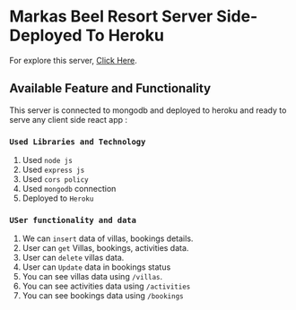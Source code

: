 # Markas Beel Resort Server Side- Deployed To Heroku

For explore this server, [Click Here](https://pacific-ocean-19299.herokuapp.com/).

## Available Feature and Functionality

This server is connected to mongodb and deployed to heroku and ready to serve any client side react app :

### `Used Libraries and Technology`

1. Used `node js`
2. Used `express js`
3. Used `cors policy` 
4. Used `mongodb` connection
5. Deployed to `Heroku`
### `USer functionality and data`
1. We can `insert` data of villas, bookings details.
2. User can `get` Villas, bookings, activities data.
3. User can `delete` villas data.
4. User can `Update` data in bookings status
5. You can see villas data using `/villas`.
6. You can see activities data using `/activities`
7. You can see bookings data using `/bookings`

